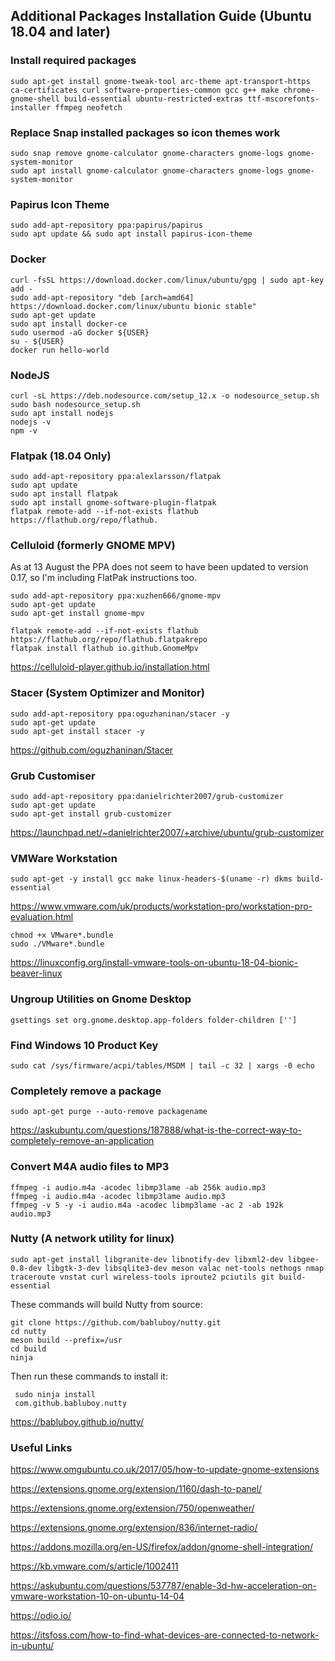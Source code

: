 ## Additional Packages Installation Guide (Ubuntu 18.04 and later)


### Install required packages

```
sudo apt-get install gnome-tweak-tool arc-theme apt-transport-https ca-certificates curl software-properties-common gcc g++ make chrome-gnome-shell build-essential ubuntu-restricted-extras ttf-mscorefonts-installer ffmpeg neofetch
```
### Replace Snap installed packages so icon themes work
```
sudo snap remove gnome-calculator gnome-characters gnome-logs gnome-system-monitor
sudo apt install gnome-calculator gnome-characters gnome-logs gnome-system-monitor
```

### Papirus Icon Theme

```
sudo add-apt-repository ppa:papirus/papirus  
sudo apt update && sudo apt install papirus-icon-theme  
```

### Docker

```
curl -fsSL https://download.docker.com/linux/ubuntu/gpg | sudo apt-key add -  
sudo add-apt-repository "deb [arch=amd64] https://download.docker.com/linux/ubuntu bionic stable"  
sudo apt-get update  
sudo apt install docker-ce  
sudo usermod -aG docker ${USER}  
su - ${USER}  
docker run hello-world  
```

### NodeJS

```
curl -sL https://deb.nodesource.com/setup_12.x -o nodesource_setup.sh  
sudo bash nodesource_setup.sh  
sudo apt install nodejs  
nodejs -v  
npm -v  
```

### Flatpak (18.04 Only)

```
sudo add-apt-repository ppa:alexlarsson/flatpak  
sudo apt update  
sudo apt install flatpak  
sudo apt install gnome-software-plugin-flatpak  
flatpak remote-add --if-not-exists flathub https://flathub.org/repo/flathub.
```

### Celluloid (formerly GNOME MPV) 

As at 13 August the PPA does not seem to have been updated to version 0.17, so I'm including FlatPak instructions too.
```
sudo add-apt-repository ppa:xuzhen666/gnome-mpv
sudo apt-get update
sudo apt-get install gnome-mpv
```
```
flatpak remote-add --if-not-exists flathub https://flathub.org/repo/flathub.flatpakrepo
flatpak install flathub io.github.GnomeMpv
```
https://celluloid-player.github.io/installation.html

### Stacer (System Optimizer and Monitor)

```
sudo add-apt-repository ppa:oguzhaninan/stacer -y
sudo apt-get update
sudo apt-get install stacer -y
```

https://github.com/oguzhaninan/Stacer

### Grub Customiser

```
sudo add-apt-repository ppa:danielrichter2007/grub-customizer
sudo apt-get update
sudo apt-get install grub-customizer
```
https://launchpad.net/~danielrichter2007/+archive/ubuntu/grub-customizer

### VMWare Workstation

```
sudo apt-get -y install gcc make linux-headers-$(uname -r) dkms build-essential
```

https://www.vmware.com/uk/products/workstation-pro/workstation-pro-evaluation.html

```
chmod +x VMware*.bundle
sudo ./VMware*.bundle
```
https://linuxconfig.org/install-vmware-tools-on-ubuntu-18-04-bionic-beaver-linux

### Ungroup Utilities on Gnome Desktop
```
gsettings set org.gnome.desktop.app-folders folder-children ['']
```

### Find Windows 10 Product Key
```
sudo cat /sys/firmware/acpi/tables/MSDM | tail -c 32 | xargs -0 echo
```
### Completely remove a package

```
sudo apt-get purge --auto-remove packagename
```
https://askubuntu.com/questions/187888/what-is-the-correct-way-to-completely-remove-an-application

### Convert M4A audio files to MP3

```
ffmpeg -i audio.m4a -acodec libmp3lame -ab 256k audio.mp3
ffmpeg -i audio.m4a -acodec libmp3lame audio.mp3
ffmpeg -v 5 -y -i audio.m4a -acodec libmp3lame -ac 2 -ab 192k audio.mp3
```

### Nutty (A network utility for linux)

    sudo apt-get install libgranite-dev libnotify-dev libxml2-dev libgee-0.8-dev libgtk-3-dev libsqlite3-dev meson valac net-tools nethogs nmap traceroute vnstat curl wireless-tools iproute2 pciutils git build-essential
    
These commands will build Nutty from source:

    git clone https://github.com/babluboy/nutty.git
    cd nutty
    meson build --prefix=/usr
    cd build
    ninja
    
 Then run these commands to install it:
 
     sudo ninja install
     com.github.babluboy.nutty

https://babluboy.github.io/nutty/

### Useful Links

https://www.omgubuntu.co.uk/2017/05/how-to-update-gnome-extensions

https://extensions.gnome.org/extension/1160/dash-to-panel/

https://extensions.gnome.org/extension/750/openweather/

https://extensions.gnome.org/extension/836/internet-radio/

https://addons.mozilla.org/en-US/firefox/addon/gnome-shell-integration/

https://kb.vmware.com/s/article/1002411

https://askubuntu.com/questions/537787/enable-3d-hw-acceleration-on-vmware-workstation-10-on-ubuntu-14-04

https://odio.io/

https://itsfoss.com/how-to-find-what-devices-are-connected-to-network-in-ubuntu/
